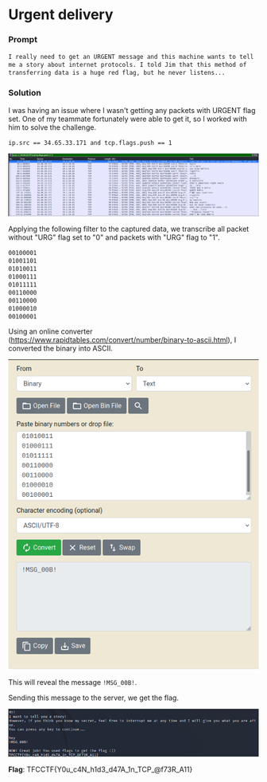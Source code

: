 # Urgent delivery

### Prompt

```
I really need to get an URGENT message and this machine wants to tell me a story about internet protocols. I told Jim that this method of transferring data is a huge red flag, but he never listens...
```

### Solution

I was having an issue where I wasn't getting any packets with URGENT flag set. One of my teammate fortunately were able to get it, so I worked with him to solve the challenge.

```
ip.src == 34.65.33.171 and tcp.flags.push == 1
```

![Wireshark](images/wireshark.png)

Applying the following filter to the captured data, we transcribe all packet without "URG" flag set to "0" and packets with "URG" flag to "1". 

```
00100001
01001101
01010011
01000111
01011111
00110000
00110000
01000010
00100001
```

Using an online converter (https://www.rapidtables.com/convert/number/binary-to-ascii.html), I converted the binary into ASCII.

![Binary](images/binary.png)

This will reveal the message `!MSG_00B!`. 

Sending this message to the server, we get the flag.

![Flag](images/flag.png)

**Flag**: TFCCTF{Y0u_c4N_h1d3_d47A_1n_TCP_@f73R_A11}

